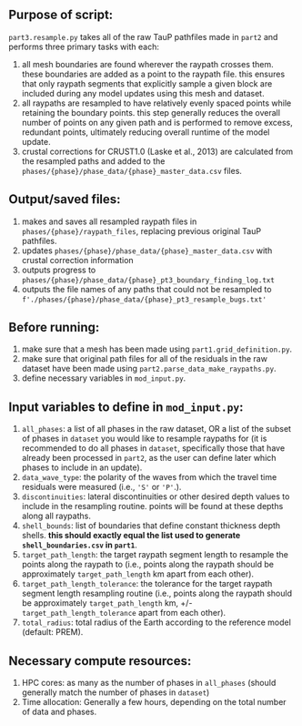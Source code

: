 ## Purpose of script:
`part3.resample.py` takes all of the raw TauP pathfiles made in `part2` and performs three primary tasks with each:
1. all mesh boundaries are found wherever the raypath crosses them. these boundaries are added as a point to the raypath file. this ensures that only raypath segments that explicitly sample a given block are included during any model updates using this mesh and dataset.
2. all raypaths are resampled to have relatively evenly spaced points while retaining the boundary points. this step generally reduces the overall number of points on any given path and is performed to remove excess, redundant points, ultimately reducing overall runtime of the model update.
3. crustal corrections for CRUST1.0 (Laske et al., 2013) are calculated from the resampled paths and added to the `phases/{phase}/phase_data/{phase}_master_data.csv` files.


## Output/saved files:
1. makes and saves all resampled raypath files in `phases/{phase}/raypath_files`, replacing previous original TauP pathfiles.
2. updates `phases/{phase}/phase_data/{phase}_master_data.csv` with crustal correction information
3. outputs progress to `phases/{phase}/phase_data/{phase}_pt3_boundary_finding_log.txt`
4. outputs the file names of any paths that could not be resampled to `f'./phases/{phase}/phase_data/{phase}_pt3_resample_bugs.txt'`


## Before running:
1. make sure that a mesh has been made using `part1.grid_definition.py`.
2. make sure that original path files for all of the residuals in the raw dataset have been made using `part2.parse_data_make_raypaths.py`.
3. define necessary variables in `mod_input.py`.


## Input variables to define in `mod_input.py`: 
1. `all_phases`: a list of all phases in the raw dataset, OR a list of the subset of phases in `dataset` you would like to resample raypaths for (it is recommended to do all phases in `dataset`, specifically those that have already been processed in `part2`, as the user can define later which phases to include in an update).
2. `data_wave_type`: the polarity of the waves from which the travel time residuals were measured (i.e., `'S'` or `'P'`.).
3. `discontinuities`: lateral discontinuities or other desired depth values to include in the resampling routine. points will be found at these depths along all raypaths.
4. `shell_bounds`: list of boundaries that define constant thickness depth shells. **this should exactly equal the list used to generate `shell_boundaries.csv` in `part1`**.
5. `target_path_length`: the target raypath segment length to resample the points along the raypath to (i.e., points along the raypath should be approximately `target_path_length` km apart from each other).
8. `target_path_length_tolerance`: the tolerance for the target raypath segment length resampling routine (i.e., points along the raypath should be approximately `target_path_length` km, +/- `target_path_length_tolerance` apart from each other).
9. `total_radius`: total radius of the Earth according to the reference model (default: PREM).


## Necessary compute resources:
1. HPC cores: as many as the number of phases in `all_phases` (should generally match the number of phases in `dataset`)
2. Time allocation: Generally a few hours, depending on the total number of data and phases.